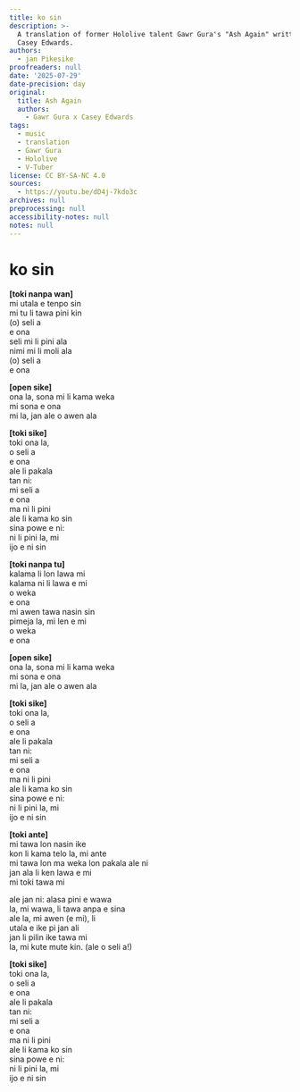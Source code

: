 ```yaml
---
title: ko sin
description: >-
  A translation of former Hololive talent Gawr Gura's "Ash Again" written by
  Casey Edwards.
authors:
  - jan Pikesike
proofreaders: null
date: '2025-07-29'
date-precision: day
original:
  title: Ash Again
  authors:
    - Gawr Gura x Casey Edwards
tags:
  - music
  - translation
  - Gawr Gura
  - Hololive
  - V-Tuber
license: CC BY-SA-NC 4.0
sources:
  - https://youtu.be/dD4j-7kdo3c
archives: null
preprocessing: null
accessibility-notes: null
notes: null
---
```


# ko sin
**[toki nanpa wan]**  
mi utala e tenpo sin  
mi tu li tawa pini kin  
(o) seli a  
e ona  
seli mi li pini ala  
nimi mi li moli ala  
(o) seli a  
e ona  

**[open sike]**  
ona la, sona mi li kama weka  
mi sona e ona  
mi la, jan ale o awen ala  

**[toki sike]**  
toki ona la,  
o seli a  
e ona  
ale li pakala  
tan ni:  
mi seli a  
e ona  
ma ni li pini  
ale li kama ko sin  
sina powe e ni:  
ni li pini la, mi  
ijo e ni sin  

**[toki nanpa tu]**  
kalama li lon lawa mi  
kalama ni li lawa e mi  
o weka  
e ona  
mi awen tawa nasin sin  
pimeja la, mi len e mi  
o weka  
e ona  

**[open sike]**  
ona la, sona mi li kama weka  
mi sona e ona  
mi la, jan ale o awen ala  

**[toki sike]**  
toki ona la,  
o seli a  
e ona  
ale li pakala  
tan ni:  
mi seli a  
e ona  
ma ni li pini  
ale li kama ko sin  
sina powe e ni:  
ni li pini la, mi  
ijo e ni sin  

**[toki ante]**  
mi tawa lon nasin ike  
kon li kama telo la, mi ante  
mi tawa lon ma weka lon pakala ale ni  
jan ala li ken lawa e mi  
mi toki tawa mi  

ale jan ni: alasa pini e wawa  
la, mi wawa, li tawa anpa e sina  
ale la, mi awen (e mi), li  
utala e ike pi jan ali  
jan li pilin ike tawa mi  
la, mi kute mute kin. (ale o seli a!)  

**[toki sike]**  
toki ona la,  
o seli a  
e ona  
ale li pakala  
tan ni:  
mi seli a  
e ona  
ma ni li pini  
ale li kama ko sin  
sina powe e ni:  
ni li pini la, mi  
ijo e ni sin  
